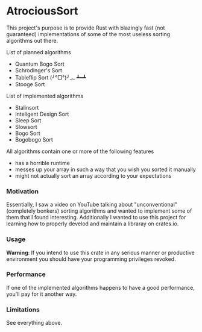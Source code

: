 # AtrociousSort
This project's purpose is to provide Rust with blazingly fast (not guaranteed) implementations of some of the most useless sorting algorithms out there.

List of planned algorithms
- Quantum Bogo Sort
- Schrodinger's Sort
- Tableflip Sort (╯°□°)╯︵ ┻━┻
- Stooge Sort

List of implemented algorithms
- Stalinsort
- Inteligent Design Sort
- Sleep Sort
- Slowsort
- Bogo Sort
- Bogobogo Sort

All algorithms contain one or more of the following features
- has a horrible runtime
- messes up your array in such a way that you wish you sorted it manually
- might not actually sort an array according to your expectations

### Motivation
Essentially, I saw a video on YouTube talking about "unconventional" (completely bonkers) sorting algorithms and wanted to implement some of them that I found interesting. Additionally I wanted to use this project for learning how to properly develod and maintain a libraray on crates.io.

### Usage
**Warning**: If you intend to use this crate in any serious manner or productive environment you should have your programming privileges revoked.

### Performance
If one of the implemented algorithms happens to have a good performance, you'll pay for it another way.

### Limitations
See everything above.
